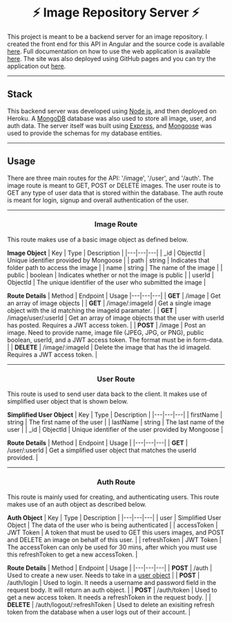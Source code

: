 <h1 align="center">⚡ Image Repository Server ⚡</h1>
This project is meant to be a backend server for an image repository. I created the front end for this API in Angular and the source code is available 
<a href="https://github.com/kushbhag/ImageRepository">here</a>. Full documentation on how to use the web application
is available <a href="https://github.com/kushbhag/ImageRepository">here</a>. The site was also deployed using GitHub pages and you can try the application out
<a href="https://kushbhag.github.io/ImageRepository/home">here</a>.


---
<h2>Stack</h2>
This backend server was developed using <a href="https://nodejs.org/en/about/">Node js</a>, and then deployed on Heroku. A <a href="https://www.mongodb.com/2">MongoDB</a> database was also used to store all image, user, and auth data.
The server itself was built using <a href="https://expressjs.com/">Express</a>, and <a href="https://mongoosejs.com/">Mongoose</a> was used to provide the schemas for my
database entities.

---
<h2>Usage</h2>
There are three main routes for the API: '/image', '/user', and '/auth'. The image route is meant to GET, POST or DELETE images. The user route is to GET any type of
user data that is stored within the database. The auth route is meant for login, signup and overall authentication of the user.

---
<h3 align="center">Image Route</h3>
This route makes use of a basic image object as defined below.


**Image Object**
| Key | Type | Description |
|---|---|---|
| _id  | ObjectId | Unique identifier provided by Mongoose |
| path | string | Indicates that folder path to access the image |
| name | string | The name of the image |
| public | boolean | Indicates whether or not the image is public |
| userId | ObjectId | The unique identifier of the user who submitted the image |

**Route Details**
| Method | Endpoint | Usage
|---|---|---|
| **GET**  | /image | Get an array of image objects |
| **GET** | /image/:imageId | Get a single image object with the id matching the imageId paramater. |
| **GET** | /image/user/:userId | Get an array of image objects that the user with userId has posted. Requires a JWT access token. |
| **POST** | /image | Post an image. Need to provide name, image file (JPEG, JPG, or PNG), public boolean, userId, and a JWT access token. The format must be in form-data. |
| **DELETE** | /image/:imageId | Delete the image that has the id imageId. Requires a JWT access token. |

---
<h3 align="center">User Route</h3>
This route is used to send user data back to the client. It makes use of simplified user object that is shown below.


**Simplified User Object**
| Key | Type | Description |
|---|---|---|
| firstName  | string | The first name of the user |
| lastName | string | The last name of the user |
| _id | ObjectId | Unique identifier of the user provided by Mongoose |

**Route Details**
| Method | Endpoint | Usage |
|---|---|---|
| **GET**  | /user/:userId | Get a simplified user object that matches the userId provided. |

---
<h3 align="center">Auth Route</h3>
This route is mainly used for creating, and authenticating users. This route makes use of an auth object as described below.


**Auth Object**
| Key | Type | Description |
|---|---|---|
| user  | Simplified User Object | The data of the user who is being authenticated |
| accessToken | JWT Token | A token that must be used to GET this users images, and POST and DELETE an image on behalf of this user. |
| refreshToken | JWT Token | The accessToken can only be used for 30 mins, after which you must use this refreshToken to get a new accessToken. |

**Route Details**
| Method | Endpoint | Usage |
|---|---|---|
| **POST**  | /auth | Used to create a new user. Needs to take in a <a href="https://github.com/kushbhag/ImageRepositoryServer/blob/main/api/models/user.js">user object</a> |
| **POST** | /auth/login | Used to login. It needs a username and password field in the request body. It will return an auth object. |
| **POST** | /auth/token | Used to get a new access token. It needs a refreshToken in the request body. |
| **DELETE** | /auth/logout/:refreshToken | Used to delete an exisiting refresh token from the database when a user logs out of their account. |
